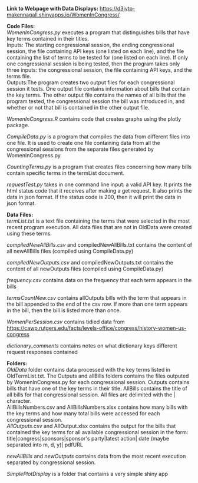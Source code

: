 <b> Link to Webpage with Data Displays:</b> https://d3jvtp-makennagall.shinyapps.io/WomenInCongress/

<b>Code Files: </b>
<br><em>WomenInCongress.py</em> executes a program that distinguishes bills that have key terms contained in their titles.
<br>Inputs: The starting congressional session, the ending congressional session, the file containing API keys (one listed on each line), and the file containing the list of terms to be tested for (one listed on each line). If only one congressional session is being tested, then the program takes only three inputs: the congressional session, the file containing API keys, and the terms file.
<br>Outputs:The program creates two output files for each congressional session it tests. One output file contains information about bills that contain the key terms. The other output file contains the names of all bills that the program tested, the congressional session the bill was introduced in, and whether or not that bill is contained in the other output file.

<em>WomenInCongress.R</em> contains code that creates graphs using the plotly package.

<em>CompileData.py</em> is a program that compiles the data from different files into one file. It is used to create one file containing data from all the congressional sessions from the separate files generated by WomenInCongress.py.

<em>CountingTerms.py</em> is a program that creates files concerning how many bills contain specific terms in the termList document.

<em>requestTest.py</em> takes in one command line input: a valid API key. It prints the html status code that it receives after making a get request. It also prints the data in json format. If the status code is 200, then it will print the data in json format.

<b>Data Files: </b>
<br><em>termList.txt</em> is a text file containing the terms that were selected in the most recent program execution. All data files that are not in OldData were created using these terms.

<em>compiledNewAllBills.csv</em> and compiledNewAllBills.txt contains the content of all newAllBills files (compiled using CompileData.py)

<em>compiledNewOutputs.csv</em> and compiledNewOutputs.txt contains the content of all newOutputs files (compiled using CompileData.py)

<em>frequency.csv</em> contains data on the frequency that each term appears in the bills

<em>termsCountNew.csv</em> contains allOutputs bills with the term that appears in the bill appended to the end of the csv row. If more than one term appears in the bill, then the bill is listed more than once.

<em>WomenPerSession.csv</em> contains tidied data from https://cawp.rutgers.edu/facts/levels-office/congress/history-women-us-congress

<em>dictionary_comments</em> contains notes on what dictionary keys different request responses contained

<b>Folders: </b>
<br><em>OldData</em> folder contains data processed with the key terms listed in OldTermList.txt. The Outputs and allBills folders contains the files outputed by WomenInCongress.py for each congressional session. Outputs contains bills that have one of the key terms in their title. AllBills contains the title of all bills for that congressional session. All files are delimited with the | character. <br>AllBillsNumbers.csv and AllBillsNumbers.xlsx contains how many bills with the key terms and how many total bills were accessed for each congressional session.
<br><em>AllOutputs.csv</em> and AllOutput.xlsx contains the output for the bills that contained the key terms for all available congressional session in the form:
    title|congress|sponsors|sponsor's party|latest action| date (maybe separated into m, d, y)| pdfURL

<em>newAllBills</em> and <em>newOutputs</em> contains data from the most recent execution separated by congressional session.

<em>SimplePlotDisplay</em> is a folder that contains a very simple shiny app
